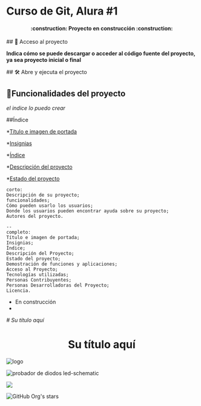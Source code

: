 <h1>Curso de Git, Alura #1</h1>
<h4 align="center">
:construction: Proyecto en construcción :construction:
</h4>

\## 📁 Acceso al proyecto

**Indica cómo se puede descargar o acceder al código fuente del proyecto, ya sea proyecto inicial o final**

\## 🛠️ Abre y ejecuta el proyecto

## :hammer:Funcionalidades del proyecto

*el indice lo puedo crear*

##Índice

*[Título e imagen de portada](#Título-e-imagen-de-portada)

*[Insignias](#insignias)

*[Índice](#índice)

*[Descripción del proyecto](#descripción-del-proyecto)

*[Estado del proyecto](#Estado-del-proyecto)

    corto:
    Descripción de su proyecto;
    funcionalidades;
    Cómo pueden usarlo los usuarios;
    Donde los usuarios pueden encontrar ayuda sobre su proyecto;
    Autores del proyecto.

    --
    completo:
    Título e imagen de portada;
    Insignias;
    Índice;
    Descripción del Proyecto;
    Estado del proyecto;
    Demostración de funciones y aplicaciones;
    Acceso al Proyecto;
    Tecnologías utilizadas;
    Personas Contribuyentes;
    Personas Desarrolladoras del Proyecto;
    Licencia.

    

- En construcción
- 
<em> # Su título aquí </em>
<h1 align="center"> Su título aquí </h1>

![logo](https://github.com/sanchezluys/curso-git-alura-1/assets/44624521/c2500557-a944-4875-9d8b-5aa9017e7c6d)

![probador de diodos led-schematic](https://github.com/sanchezluys/curso-git-alura-1/assets/44624521/9ffaef75-f561-402b-960a-55607750a79a)

<p align="left">
   <img src="https://img.shields.io/badge/STATUS-EN%20DESAROLLO-green">
   </p>

![GitHub Org's stars](https://img.shields.io/github/stars/camilafernanda?style=social)
